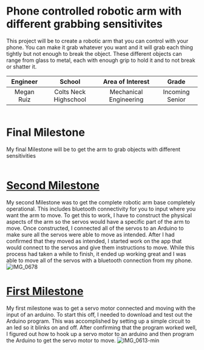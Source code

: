 ﻿# Phone controlled robotic arm with different grabbing sensitivites
This project will be to create a robotic arm that you can control with your phone. You can make it grab whatever you want and it will grab each thing tightly but not enough to break the object. These different objects can range from glass to metal, each with enough grip to hold it and to not break or shatter it. 

| **Engineer** | **School** | **Area of Interest** | **Grade** |
|:--:|:--:|:--:|:--:|
| Megan Ruiz | Colts Neck Highschool | Mechanical Engineering | Incoming Senior

![]()
  
# Final Milestone

My final Milestone will be to get the arm to grab objects with different sensitivities

[![]()]()

# [Second Milestone]()
My second Milestone was to get the complete robotic arm base completely operational. This includes bluetooth connectivity for you to input where you want the arm to move. To get this to work, I have to construct the physical aspects of the arm so the servos would have a specific part of the arm to move. Once constructed, I connected all of the servos to an Arduino to make sure all the servos were able to move as intended. After I had confirmed that they moved as intended, I started work on the app that would connect to the servos and give them instructions to move. While this process had taken a while to finish, it ended up working great and I was able to move all of the servos with a bluetooth connection from my phone.
![IMG_0678](https://user-images.githubusercontent.com/88210385/129072345-78cf4ad8-d7e1-463e-9453-f51ff2caac66.jpg)

# [First Milestone](https://youtu.be/TmVGl0yPiXY "First Milestone")

My first milestone was to get a servo motor connected and moving with the input of an arduino. To start this off, I needed to download and test out the Arduino program. This was accomplished by setting up a simple circuit to an led so it blinks on and off. After confirming that the program worked well, I figured out how to hook up a servo motor to an arduino and then program the Arduino to get the servo motor to move. 
![IMG_0613-min](https://user-images.githubusercontent.com/88210385/127806258-513bef47-7273-4784-b655-fa580d0b1a04.png)
[![]()]()
